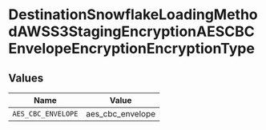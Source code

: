 # DestinationSnowflakeLoadingMethodAWSS3StagingEncryptionAESCBCEnvelopeEncryptionEncryptionType


## Values

| Name               | Value              |
| ------------------ | ------------------ |
| `AES_CBC_ENVELOPE` | aes_cbc_envelope   |
